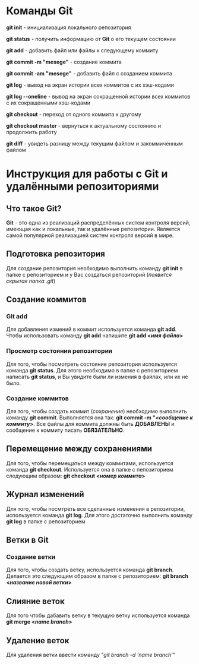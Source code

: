 # **Команды Git**
**git init** - инициализация локального репозитория

**git status** - получить информацию от **Git** о его текущем состоянии

**git add** - добавить файл или файлы к следующему коммиту

**git commit -m "mesege"** - создание коммита

**git commit -am "mesege"** - добавить файл с созданием коммита

**git log** - вывод на экран истории всех коммитов с их хэш-кодами

**git log --oneline** - вывод на экран сокращенной истории всех коммитов с их сокращенными хэш-кодами

**git checkout** - переход от одного коммита к другому

**git checkout master** - вернуться к актуальному состоянию и продолжить работу

**git diff** - увидеть разницу между текущим файлом и закоммиченным файлом

# **Инструкция для работы с Git и удалёнными репозиториями**

## **Что такое Git?**
**Git** - это одна из реализаций распределённых систем контроля версий, имеющая как и локальные, так и удалённые репозитории. Является самой популярной реализацией систем контроля версий в мире.

## **Подготовка репозитория**
Для создание репозитория необходимо выполнить команду **git init**  в папке с репозиторием и у Вас создаться репозиторий (*появится скрытая папка .git*)

## **Создание коммитов**

### **Git add**
Для добавления измений в коммит используется команда **git add**. Чтобы использовать команду **git add** напишите **git add <*имя файла*>**

### Просмотр состояния репозитория
Для того, чтобы посмотреть состояние репозитория используется команда **git status**. Для этого необходимо в папке с репозиторием написать **git status**, и Вы увидите были ли измения в файлах, или их не было.

### Создание коммитов
Для того, чтобы создать коммит (*сохранение*) необходимо выполнить команду **git commit**. Выполняется она так: **git commit -m "<*сообщение к коммиту*>**. Все файлы для коммита должны быть **ДОБАВЛЕНЫ** и сообщение к коммиту писать **ОБЯЗАТЕЛЬНО**.

## Перемещение между сохранениями
Для того, чтобы перемещаться между коммитами, используется команда **git checkout**. Используется она в папке с пепозиторием следующим образом: **git checkout <*номер коммита*>**

## **Журнал изменений**
Для того, чтобы посмтреть все сделанные изменения в репозитории, используется команда **git log**. Для этого достаточно выполнить команду **git log** в папке с репозиторием

## **Ветки в Git**

### **Создание ветки**

Для того, чтобы создать ветку, используется команда **git branch**. Делается это следующим образом в папке с репозиторием: **git branch <*название новой ветки*>**

## **Слияние веток**

Для того чтобы дабавить ветку в текущую ветку используется команда **git merge <*name branch*>**

## **Удаление веток**
Для удаления ветки ввести команду "*git branch -d 'name branch'*"